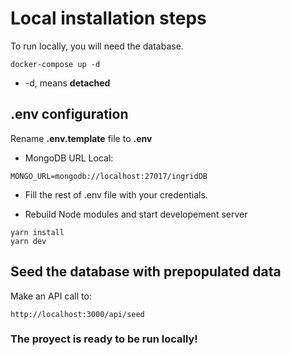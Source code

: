 # Local installation steps

To run locally, you will need the database.

```
docker-compose up -d
```

- -d, means **detached**

## .env configuration

Rename **.env.template** file to **.env**

- MongoDB URL Local:

```
MONGO_URL=mongodb://localhost:27017/ingridDB
```

- Fill the rest of .env file with your credentials.

- Rebuild Node modules and start developement server

```
yarn install
yarn dev
```

## Seed the database with prepopulated data

Make an API call to:

```
http://localhost:3000/api/seed
```

### The proyect is ready to be run locally!